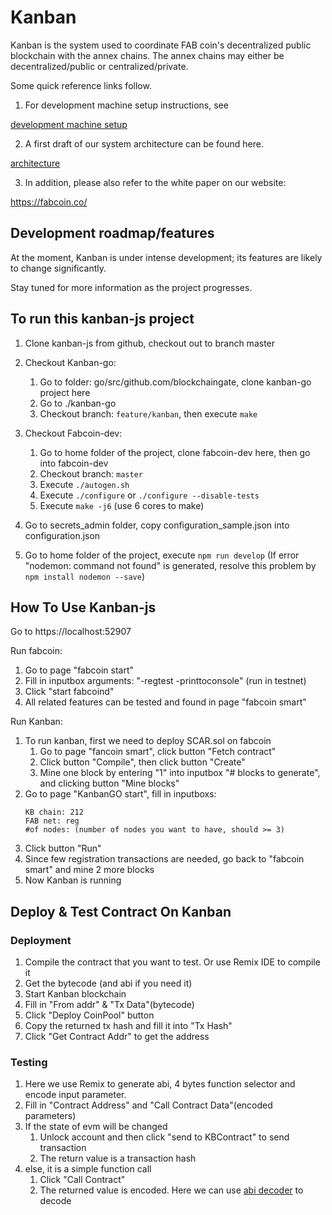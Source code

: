 # Kanban

Kanban is the system used to coordinate FAB coin's decentralized public blockchain with the annex chains. The annex chains may either be decentralized/public or centralized/private. 

Some quick reference links follow. 
1. For development machine setup instructions, see

[development machine setup](doc/development_machine_setup.md)

2. A first draft of our system architecture can be found here.

[architecture](doc/architecture.md)

3. In addition, please also refer to the white paper on our website:

https://fabcoin.co/


## Development roadmap/features
At the moment, Kanban is under intense development; its features are likely to change significantly. 

Stay tuned for more information as the project progresses. 



## To run this kanban-js project

1. Clone kanban-js from github, checkout out to branch master

2. Checkout Kanban-go: 
    1. Go to folder: go/src/github.com/blockchaingate, clone kanban-go project here
    2. Go to ./kanban-go
    3. Checkout branch: `feature/kanban`,  then execute `make`

3. Checkout Fabcoin-dev:
    1. Go to home folder of the project, clone fabcoin-dev here, then go into fabcoin-dev
    2. Checkout branch: `master`
    3. Execute `./autogen.sh`
    4. Execute `./configure` or `./configure --disable-tests`
    5. Execute `make -j6`   (use 6 cores to make)

4. Go to secrets_admin folder, copy configuration_sample.json into configuration.json

6. Go to home folder of the project, execute `npm run develop` (If error "nodemon: command not found" is generated, resolve this problem by `npm install nodemon --save`)

## How To Use Kanban-js
Go to https://localhost:52907

Run fabcoin:
1. Go to page "fabcoin start"
2. Fill in inputbox arguments: "-regtest -printtoconsole" (run in testnet)
3. Click "start fabcoind"
4. All related features can be tested and found in page "fabcoin smart"

Run Kanban:
1. To run kanban, first we need to deploy SCAR.sol on fabcoin
    1. Go to page "fancoin smart", click button "Fetch contract"
    2. Click button "Compile", then click button "Create"
    3. Mine one block by entering "1" into inputbox "# blocks to generate", and clicking button "Mine blocks"
2. Go to page "KanbanGO start", fill in inputboxs: 
    ```
    KB chain: 212
    FAB net: reg
    #of nodes: (number of nodes you want to have, should >= 3)
    ```
3. Click button "Run"
4. Since few registration transactions are needed, go back to "fabcoin smart" and mine 2 more blocks
5. Now Kanban is running

## Deploy & Test Contract On Kanban
### Deployment
1. Compile the contract that you want to test. Or use Remix IDE to compile it
2. Get the bytecode (and abi if you need it)
3. Start Kanban blockchain
4. Fill in "From addr" & "Tx Data"(bytecode)
5. Click "Deploy CoinPool" button
6. Copy the returned tx hash and fill it into "Tx Hash"
7. Click "Get Contract Addr" to get the address

### Testing
1. Here we use Remix to generate abi, 4 bytes function selector and encode input parameter.
2. Fill in "Contract Address" and "Call Contract Data"(encoded parameters)
3. If the state of evm will be changed
    1. Unlock account and then click "send to KBContract" to send transaction
    2. The return value is a transaction hash
4. else, it is a simple function call
    1. Click "Call Contract"
    2. The returned value is encoded. Here we can use [abi decoder](https://adibas03.github.io/online-ethereum-abi-encoder-decoder/#/decode) to decode



